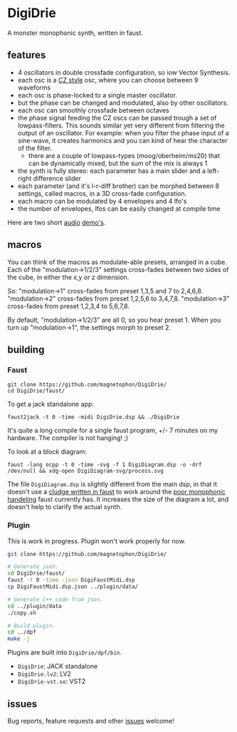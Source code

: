 # DigiDrie

A monster monophonic synth, written in faust.

## features

- 4 oscillators in double crossfade configuration, so iow Vector Synthesis.
- each osc is a [CZ style](https://forum.pdpatchrepo.info/topic/5992/casio-cz-oscillators) osc, where you can choose between 9 waveforms
- each osc is phase-locked to a single master oscillator.
- but the phase can be changed and modulated, also by other oscillators.
- each osc can smoothly crossfade between octaves
- the phase signal feeding the CZ oscs can be passed trough a set of lowpass-filters.
  This sounds similar yet very different from filtering the output of an oscillator. For example: when you filter the phase input of a sine-wave, it creates harmonics and you can kind of hear the character of the filter.
  - there are a couple of lowpass-types (moog/oberheim/ms20) that can be dynamically mixed, but the sum of the mix is always 1
- the synth is fully stereo: each parameter has a main slider and a left-right difference slider
- each parameter (and it's l-r-diff brother) can be morphed between 8 settings, called macros, in a 3D cross-fade configuration.
- each macro can be modulated by 4 envelopes and 4 lfo's
- the number of envelopes, lfos can be easily changed at compile time


Here are two short [audio](https://magnetophon.nl/sounds/magnetophon/digiDrie.mp3) [demo's](https://raw.githubusercontent.com/magnetophon/DigiDrie/master/faust/various/digiDrie_III.mp3).


## macros

You can think of the macros as modulate-able presets, arranged in a cube.
Each of the "modulation->1/2/3" settings cross-fades between two sides of the cube, in either the x,y or z dimension.

So:
"modulation->1" cross-fades from preset 1,3,5 and 7 to 2,4,6,8.
"modulation->2" cross-fades from preset 1,2,5,6 to 3,4,7,8.
"modulation->3" cross-fades from preset 1,2,3,4 to 5,6,7,8.

By default, "modulation->1/2/3" are all 0, so you hear preset 1.
When you turn up "modulation->1", the settings morph to preset 2.

## building

### Faust

``` shell
git clone https://github.com/magnetophon/DigiDrie/
cd DigiDrie/faust/
```

To get a jack standalone app:

``` shell
faust2jack -t 0 -time -midi DigiDrie.dsp && ./DigiDrie

```

It's quite a long compile for a single faust program, +/- 7 minutes on my hardware.
The compiler is not hanging!  ;)

To look at a block diagram:

``` shell
faust -lang ocpp -t 0 -time -svg -f 1 DigiDiagram.dsp -o -drf  /dev/null && xdg-open DigiDiagram-svg/process.svg
```

The file ``DigiDiagram.dsp`` is slightly different from the main dsp, in that it doesn't use a [cludge written in faust](https://github.com/magnetophon/DigiDrie/blob/master/lib/lastNote.lib) to work around the [poor monophonic handeling](https://github.com/grame-cncm/faust/issues/252) faust currently has.
It increases the size of the diagram a lot, and doesn't help to clarify the actual synth.


### Plugin

This is work in progress. Plugin won't work properly for now.

```bash
git clone https://github.com/magnetophon/DigiDrie/

# Generate json.
cd DigiDrie/faust/
faust -t 0 -time -json DigiFaustMidi.dsp
cp DigiFaustMidi.dsp.json ../plugin/data/

# Generate C++ code from json.
cd ../plugin/data
./copy.sh

# Build plugin.
cd ../dpf
make -j
```

Plugins are built into `DigiDrie/dpf/bin`.

- `DigiDrie`: JACK standalone
- `DigiDrie.lv2`: LV2
- `DigiDrie-vst.so`: VST2

## issues

Bug reports, feature requests and other [issues](https://github.com/magnetophon/DigiDrie/issues) welcome!
